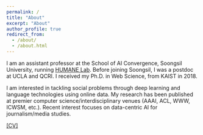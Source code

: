 ```yaml
---
permalink: /
title: "About"
excerpt: "About"
author_profile: true
redirect_from:
  - /about/
  - /about.html
---
```


I am an assistant professor at the School of AI Convergence, Soongsil University, running [HUMANE Lab](https://ssu-humane.github.io). Before joining Soongsil, I was a postdoc at UCLA and QCRI. I received my Ph.D. in Web Science, from KAIST in 2018.

I am interested in tackling social problems through deep learning and language technologies using online data. My research has been published at premier computer science/interdisciplinary venues (AAAI, ACL, WWW, ICWSM, etc.). Recent interest focuses on data-centric AI for journalism/media studies.

[[CV]](/files/Kunwoo_CV.pdf)


<!--- 
# News

{% for post in site.news reversed %}
  {% include archive-single-news.html %}
{% endfor %}
-->
